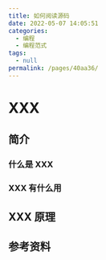 ```yaml
---
title: 如何阅读源码
date: 2022-05-07 14:05:51
categories:
  - 编程
  - 编程范式
tags:
  - null
permalink: /pages/40aa36/
---
```


# XXX

## 简介

### 什么是 XXX

### XXX 有什么用

## XXX 原理

## 参考资料
